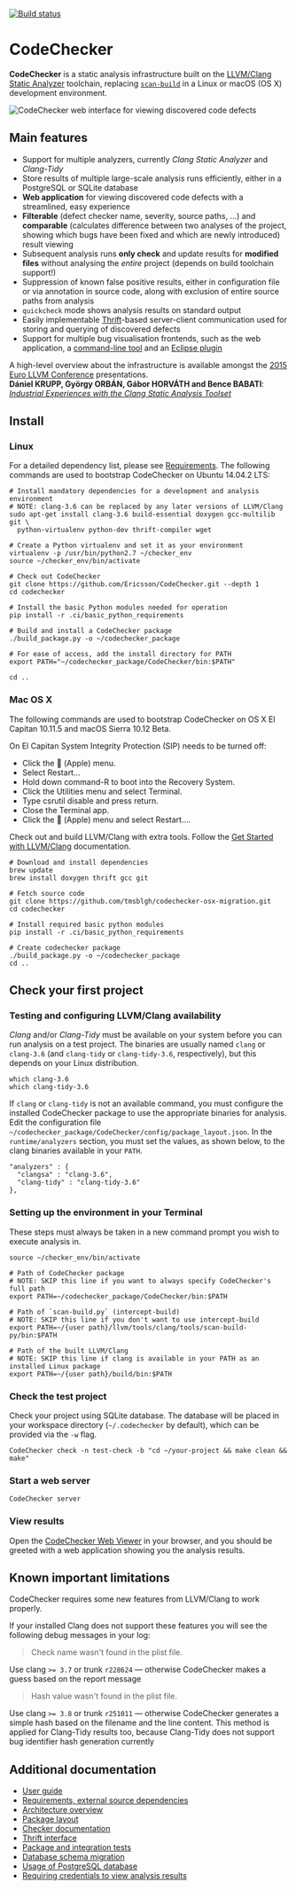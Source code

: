 [![Build status](https://travis-ci.org/Ericsson/codechecker.png?branch=master)](https://travis-ci.org/Ericsson/codechecker)

CodeChecker
===========

**CodeChecker** is a static analysis infrastructure built on the [LLVM/Clang
Static Analyzer](http://clang-analyzer.llvm.org) toolchain, replacing
[`scan-build`](http://clang-analyzer.llvm.org/scan-build.html) in a Linux or
macOS (OS X) development environment.


![CodeChecker web interface for viewing discovered code defects](docs/images/viewer.png)


Main features
-------------

  * Support for multiple analyzers, currently _Clang Static Analyzer_ and
    _Clang-Tidy_
  * Store results of multiple large-scale analysis runs efficiently, either in
    a PostgreSQL or SQLite database
  * **Web application** for viewing discovered code defects with a streamlined,
    easy experience
  * **Filterable** (defect checker name, severity, source paths, ...) and
    **comparable** (calculates difference between two analyses of the project,
    showing which bugs have been fixed and which are newly introduced) result
    viewing
  * Subsequent analysis runs **only check** and update results for **modified
    files** without analysing the _entire_ project (depends on build toolchain
    support!)
  * Suppression of known false positive results, either in configuration file
    or via annotation in source code, along with exclusion of entire source
    paths from analysis
  * `quickcheck` mode shows analysis results on standard output
  * Easily implementable [Thrift](http://thrift.apache.org)-based
    server-client communication used for storing and querying of discovered
    defects
  * Support for multiple bug visualisation frontends, such as the web
    application, a [command-line tool](docs/usage.md) and an [Eclipse
    plugin](http://github.com/Ericsson/CodeCheckerEclipsePlugin)


A high-level overview about the infrastructure is available amongst the [2015
Euro LLVM Conference](http://llvm.org/devmtg/2015-04) presentations.<br/>
**Dániel KRUPP, György ORBÁN, Gábor HORVÁTH and Bence BABATI**:<br/>
[_Industrial Experiences with the Clang Static Analysis Toolset_](http://llvm.org/devmtg/2015-04/slides/Clang_static_analysis_toolset_final.pdf)

Install
-------

### Linux

For a detailed dependency list, please see [Requirements](docs/deps.md). The
following commands are used to bootstrap CodeChecker on Ubuntu 14.04.2 LTS:

~~~{.sh}
# Install mandatory dependencies for a development and analysis environment
# NOTE: clang-3.6 can be replaced by any later versions of LLVM/Clang
sudo apt-get install clang-3.6 build-essential doxygen gcc-multilib git \
  python-virtualenv python-dev thrift-compiler wget

# Create a Python virtualenv and set it as your environment
virtualenv -p /usr/bin/python2.7 ~/checker_env
source ~/checker_env/bin/activate

# Check out CodeChecker
git clone https://github.com/Ericsson/CodeChecker.git --depth 1
cd codechecker

# Install the basic Python modules needed for operation
pip install -r .ci/basic_python_requirements

# Build and install a CodeChecker package
./build_package.py -o ~/codechecker_package

# For ease of access, add the install directory for PATH
export PATH="~/codechecker_package/CodeChecker/bin:$PATH"

cd ..
~~~

### Mac OS X

The following commands are used to bootstrap CodeChecker on OS X El Capitan
10.11.5 and macOS Sierra 10.12 Beta.

On El Capitan System Integrity Protection (SIP) needs to be turned off:
  * Click the  (Apple) menu.
  * Select Restart...
  * Hold down command-R to boot into the Recovery System.
  * Click the Utilities menu and select Terminal.
  * Type csrutil disable and press return.
  * Close the Terminal app.
  * Click the  (Apple) menu and select Restart....

Check out and build LLVM/Clang with extra tools. Follow the [Get Started with
LLVM/Clang](http://clang.llvm.org/get_started.html) documentation.

~~~{.sh}
# Download and install dependencies
brew update
brew install doxygen thrift gcc git

# Fetch source code
git clone https://github.com/tmsblgh/codechecker-osx-migration.git
cd codechecker

# Install required basic python modules
pip install -r .ci/basic_python_requirements

# Create codechecker package
./build_package.py -o ~/codechecker_package
cd ..
~~~

Check your first project
------------------------

### Testing and configuring LLVM/Clang availability

_Clang_ and/or _Clang-Tidy_ must be available on your system before you can
run analysis on a test project. The binaries are usually named `clang` or
`clang-3.6` (and `clang-tidy` or `clang-tidy-3.6`, respectively), but this
depends on your Linux distribution.


    which clang-3.6
    which clang-tidy-3.6


If `clang` or `clang-tidy` is not an available command, you must configure the
installed CodeChecker package to use the appropriate binaries for analysis.
Edit the configuration file
`~/codechecker_package/CodeChecker/config/package_layout.json`. In the
`runtime/analyzers` section, you must set the values, as shown below, to the
clang binaries available in your `PATH`.

~~~{.json}
"analyzers" : {
  "clangsa" : "clang-3.6",
  "clang-tidy" : "clang-tidy-3.6"
},
~~~

### Setting up the environment in your Terminal

These steps must always be taken in a new command prompt you wish to execute
analysis in.

~~~{.sh}
source ~/checker_env/bin/activate

# Path of CodeChecker package
# NOTE: SKIP this line if you want to always specify CodeChecker's full path
export PATH=~/codechecker_package/CodeChecker/bin:$PATH

# Path of `scan-build.py` (intercept-build)
# NOTE: SKIP this line if you don't want to use intercept-build
export PATH=~/{user path}/llvm/tools/clang/tools/scan-build-py/bin:$PATH

# Path of the built LLVM/Clang
# NOTE: SKIP this line if clang is available in your PATH as an installed Linux package
export PATH=~/{user path}/build/bin:$PATH
~~~

### Check the test project

Check your project using SQLite database. The database will be placed in your
workspace directory (`~/.codechecker` by default), which can be provided via
the `-w` flag.


    CodeChecker check -n test-check -b "cd ~/your-project && make clean && make"


### Start a web server


    CodeChecker server


### View results

Open the [CodeChecker Web Viewer](http://localhost:8001) in your browser, and
you should be greeted with a web application showing you the analysis results.

Known important limitations
---------------------------

CodeChecker requires some new features from LLVM/Clang to work properly.

If your installed Clang does not support these features you will see the
following debug messages in your log:

> Check name wasn't found in the plist file.

Use clang `>= 3.7` or trunk `r228624` &mdash; otherwise CodeChecker makes a
guess based on the report message

> Hash value wasn't found in the plist file.

Use clang `>= 3.8` or trunk `r251011` &mdash; otherwise CodeChecker generates
a simple hash based on the filename and the line content. This method is
applied for Clang-Tidy results too, because Clang-Tidy does not support
bug identifier hash generation currently


Additional documentation
------------------------

  * [User guide](docs/user_guide.md)
  * [Requirements, external source dependencies](docs/deps.md)
  * [Architecture overview](docs/architecture.md)
  * [Package layout](docs/package_layout.md)
  * [Checker documentation](docs/checker_docs.md)
  * [Thrift interface](thrift_api/thrift_api.md)
  * [Package and integration tests](tests/functional/package_test.md)
  * [Database schema migration](docs/db_schema_guide.md)
  * [Usage of PostgreSQL database](docs/postgresql_setup.md)
  * [Requiring credentials to view analysis results](docs/authentication.md)
